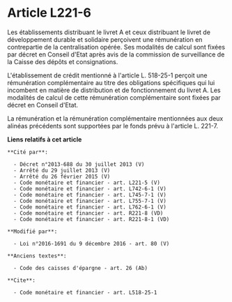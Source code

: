 # Article L221-6

Les établissements distribuant le livret A et ceux distribuant le livret de développement durable et solidaire perçoivent une
rémunération en contrepartie de la centralisation opérée. Ses modalités de calcul sont fixées par décret en Conseil d'Etat
après avis de la commission de surveillance de la Caisse des dépôts et consignations. 

L'établissement de crédit mentionné à l'article L. 518-25-1 perçoit une rémunération complémentaire au titre des obligations
spécifiques qui lui incombent en matière de distribution et de fonctionnement du livret A. Les modalités de calcul de cette
rémunération complémentaire sont fixées par décret en Conseil d'Etat. 

La rémunération et la rémunération complémentaire mentionnées aux deux alinéas précédents sont supportées par le fonds prévu
à l'article L. 221-7.

**Liens relatifs à cet article**

	**Cité par**:

	  - Décret n°2013-688 du 30 juillet 2013 (V)
	  - Arrêté du 29 juillet 2013 (V)
	  - Arrêté du 26 février 2015 (V)
	  - Code monétaire et financier - art. L221-5 (V)
	  - Code monétaire et financier - art. L742-6-1 (V)
	  - Code monétaire et financier - art. L745-7-1 (V)
	  - Code monétaire et financier - art. L755-7-1 (V)
	  - Code monétaire et financier - art. L762-6-1 (V)
	  - Code monétaire et financier - art. R221-8 (VD)
	  - Code monétaire et financier - art. R221-8-1 (VD)

	**Modifié par**:

	  - Loi n°2016-1691 du 9 décembre 2016 - art. 80 (V)

	**Anciens textes**:

	  - Code des caisses d'épargne - art. 26 (Ab)

	**Cite**:

	  - Code monétaire et financier - art. L518-25-1
